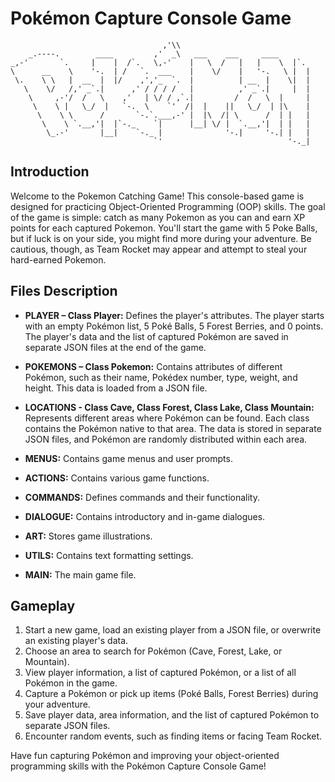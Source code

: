 # Pokémon Capture Console Game
```
                                  ,'\\
    _.----.        ____         ,'  _\   ___    ___     ____
_,-'       `.     |    |  /`.   \,-'    |   \  /   |   |    \  |`.
\      __    \    '-.  | /   `.  ___    |    \/    |   '-.   \ |  |
 \.    \ \   |  __  |  |/    ,','_  `.  |          | __  |    \|  |
   \    \/   /,' _`.|      ,' / / / /   |          ,' _`.|     |  |
    \     ,-'/  /   \    ,'   | \/ / ,`.|         /  /   \  |     |
     \    \ |   \_/  |   `-.  \    `'  /|  |    ||   \_/  | |\    |
      \    \ \      /       `-.`.___,-' |  |\  /| \      /  | |   |
       \    \ `.__,'|  |`-._    `|      |__| \/ |  `.__,'|  | |   |
        \_.-'       |__|    `-._ |              '-.|     '-.| |   |
                                `'                            '-._|
```

## Introduction

Welcome to the Pokemon Catching Game! This console-based game is designed for practicing Object-Oriented Programming (OOP) skills. The goal of the game is simple: catch as many Pokemon as you can and earn XP points for each captured Pokemon. You'll start the game with 5 Poke Balls, but if luck is on your side, you might find more during your adventure. Be cautious, though, as Team Rocket may appear and attempt to steal your hard-earned Pokemon.

## Files Description

- **PLAYER – Class Player:** Defines the player's attributes. The player starts with an empty Pokémon list, 5 Poké Balls, 5 Forest Berries, and 0 points. The player's data and the list of captured Pokémon are saved in separate JSON files at the end of the game.

- **POKEMONS – Class Pokemon:** Contains attributes of different Pokémon, such as their name, Pokédex number, type, weight, and height. This data is loaded from a JSON file.

- **LOCATIONS - Class Cave, Class Forest, Class Lake, Class Mountain:** Represents different areas where Pokémon can be found. Each class contains the Pokémon native to that area. The data is stored in separate JSON files, and Pokémon are randomly distributed within each area.

- **MENUS:** Contains game menus and user prompts.

- **ACTIONS:** Contains various game functions.

- **COMMANDS:** Defines commands and their functionality.

- **DIALOGUE:** Contains introductory and in-game dialogues.

- **ART:** Stores game illustrations.

- **UTILS:** Contains text formatting settings.

- **MAIN:** The main game file.

## Gameplay

1. Start a new game, load an existing player from a JSON file, or overwrite an existing player's data.
2. Choose an area to search for Pokémon (Cave, Forest, Lake, or Mountain).
3. View player information, a list of captured Pokémon, or a list of all Pokémon in the game.
4. Capture a Pokémon or pick up items (Poké Balls, Forest Berries) during your adventure.
5. Save player data, area information, and the list of captured Pokémon to separate JSON files.
6. Encounter random events, such as finding items or facing Team Rocket.

Have fun capturing Pokémon and improving your object-oriented programming skills with the Pokémon Capture Console Game!
